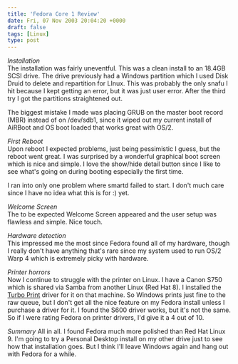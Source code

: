 ```yaml
---
title: 'Fedora Core 1 Review'
date: Fri, 07 Nov 2003 20:04:20 +0000
draft: false
tags: [Linux]
type: post
---
```


_Installation_  
The installation was fairly uneventful. This was a clean install to an 18.4GB SCSI drive. The drive previously had a Windows partition which I used Disk Druid to delete and repartition for LInux. This was probably the only snafu I hit because I kept getting an error, but it was just user error. After the third try I got the partitions straightened out.

The biggest mistake I made was placing GRUB on the master boot record (MBR) instead of on /dev/sdb1, since it wiped out my current install of AiRBoot and OS boot loaded that works great with OS/2.

_First Reboot_  
Upon reboot I expected problems, just being pessimistic I guess, but the reboot went great. I was surprised by a wonderful graphical boot screen which is nice and simple. I love the show/hide detail button since I like to see what's going on during booting especially the first time.

I ran into only one problem where smartd failed to start. I don't much care since I have no idea what this is for :) yet.

_Welcome Screen_  
The to be expected Welcome Screen appeared and the user setup was flawless and simple. Nice touch.

_Hardware detection_  
This impressed me the most since Fedora found all of my hardware, though I really don't have anything that's rare since my system used to run OS/2 Warp 4 which is extremely picky with hardware.

_Printer horrors_  
Now I continue to struggle with the printer on Linux. I have a Canon S750 which is shared via Samba from another Linux (Red Hat 8). I installed the [Turbo Print](http://www.turboprint.de/english.html) driver for it on that machine. So Windows prints just fine to the raw queue, but I don't get all the nice feature on my Fedora install unless I purchase a driver for it. I found the S600 driver works, but it's not the same. So if I were rating Fedora on printer drivers, I'd give it a 4 out of 10.

_Summary_ All in all. I found Fedora much more polished than Red Hat Linux 9. I'm going to try a Personal Desktop install on my other drive just to see how that installation goes. But I think I'll leave Windows again and hang out with Fedora for a while.
